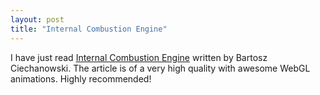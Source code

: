 ```yaml
---
layout: post
title: "Internal Combustion Engine"
---
```


I have just read [Internal Combustion Engine](https://ciechanow.ski/internal-combustion-engine/) written by Bartosz Ciechanowski. The article is of a very high quality with awesome WebGL animations. Highly recommended! 
